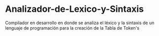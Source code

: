 # Analizador-de-Lexico-y-Sintaxis
Compilador en desarrollo en donde se analiza el léxico y la sintaxis de un lenguaje de programación para la creación de la Tabla de Token's
